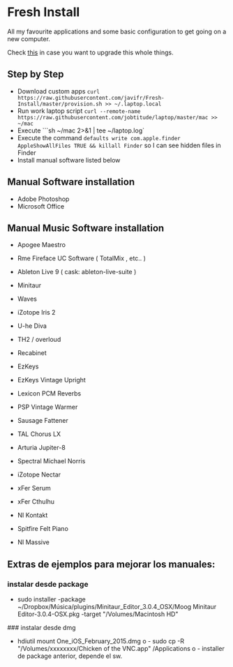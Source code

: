 # Fresh Install

All my favourite applications and some basic configuration to get going on a new computer.

Check [this](https://github.com/Integralist/Fresh-Install/) in case you want to upgrade this whole things.

## Step by Step

- Download custom apps ```curl https://raw.githubusercontent.com/javifr/Fresh-Install/master/provision.sh >> ~/.laptop.local```
- Run work laptop script ```curl --remote-name https://raw.githubusercontent.com/jobtitude/laptop/master/mac >> ~/mac```
- Execute ```sh ~/mac 2>&1 | tee ~/laptop.log`
- Execute the command ```defaults write com.apple.finder AppleShowAllFiles TRUE && killall Finder``` so I can see hidden files in Finder
- Install manual software listed below
 
## Manual Software installation

- Adobe Photoshop
- Microsoft Office

## Manual Music Software installation

- Apogee Maestro 
- Rme Fireface UC Software ( TotalMix , etc.. )
- Ableton Live 9 ( cask: ableton-live-suite )
- Minitaur 
- Waves
- iZotope Iris 2
- U-he Diva
- TH2 / overloud
- Recabinet
- EzKeys
- EzKeys Vintage Upright
- Lexicon PCM Reverbs
- PSP Vintage Warmer
- Sausage Fattener
- TAL Chorus LX
- Arturia Jupiter-8
- Spectral Michael Norris
- iZotope Nectar

- xFer Serum
- xFer Cthulhu
- NI Kontakt
- Spitfire Felt Piano
- NI Massive

## Extras de ejemplos para mejorar los manuales:

### instalar desde package
- sudo installer -package ~/Dropbox/Música/plugins/Minitaur_Editor_3.0.4_OSX/Moog Minitaur Editor-3.0.4-OSX.pkg -target "/Volumes/Macintosh HD"

### instalar desde dmg
- hdiutil mount One_iOS_February_2015.dmg 
o - sudo cp -R "/Volumes/xxxxxxxx/Chicken of the VNC.app" /Applications
o - installer de package anterior, depende el sw.